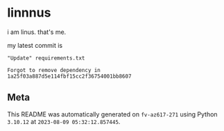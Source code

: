 # linnnus

i am linus. that's me.

my latest commit is

```
"Update" requirements.txt

Forgot to remove dependency in 1a25f03a887d5e114fbf15cc2f36754001bb8607
```

## Meta

This README was automatically generated on `fv-az617-271` using Python
`3.10.12` at `2023-08-09 05:32:12.857445`.
